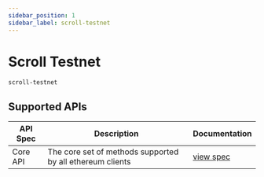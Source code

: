 ```yaml
---
sidebar_position: 1
sidebar_label: scroll-testnet
---
```


# Scroll Testnet

`scroll-testnet`

## Supported APIs

| API Spec | Description                                               | Documentation                  |
| -------- | --------------------------------------------------------- | ------------------------------ |
| Core API | The core set of methods supported by all ethereum clients | [view spec](../specs/core-api) |
